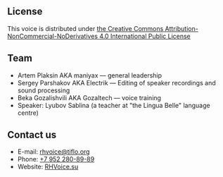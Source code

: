 ## License ##
This voice is distributed under [the Creative Commons Attribution-NonCommercial-NoDerivatives 4.0 International Public License](https://creativecommons.org/licenses/by-nc-nd/4.0/)

## Team ##
* Artem Plaksin AKA maniyax — general leadership
* Sergey Parshakov AKA Electrik — Editing of speaker recordings and sound processing
* Beka Gozalishvili AKA Gozaltech — voice training
* Speaker: Lyubov Sablina (a teacher at "the Lingua Belle" language centre)

## Contact us ##
* E-mail: [rhvoice@tiflo.org](mailto:rhvoice@tiflo.org)
* Phone: [+7 952 280-89-89](tel:+79522808989)
* Website: [RHVoice.su](https://rhvoice.su)

